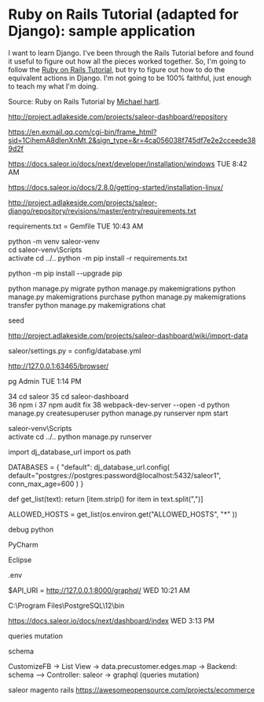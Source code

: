 # Ruby on Rails Tutorial (adapted for Django): sample application

I want to learn Django. I've been through the Rails Tutorial before
and found it useful to figure out how all the pieces worked together.
So, I'm going to follow the
[Ruby on Rails Tutorial](http://railstutorial.org), but try to figure
out how to do the equivalent actions in Django. I'm not going to be
100% faithful, just enough to teach my what I'm doing.

Source: Ruby on Rails Tutorial by
[Michael hartl](http://michaelhartl.com).

http://project.adlakeside.com/projects/saleor-dashboard/repository



https://en.exmail.qq.com/cgi-bin/frame_html?sid=1CihemA8dlenXnMt,2&sign_type=&r=4ca056038f745df7e2e2cceede389d2f



https://docs.saleor.io/docs/next/developer/installation/windows
TUE 8:42 AM



https://docs.saleor.io/docs/2.8.0/getting-started/installation-linux/



http://project.adlakeside.com/projects/saleor-django/repository/revisions/master/entry/requirements.txt



requirements.txt = Gemfile
TUE 10:43 AM



python -m venv saleor-venv\
    cd saleor-venv\Scripts\
    activate
    cd ../..
    python -m pip install -r requirements.txt



python -m pip install --upgrade pip



python manage.py migrate
 python manage.py makemigrations
 python manage.py makemigrations purchase
 python manage.py makemigrations transfer
 python manage.py makemigrations chat



seed



http://project.adlakeside.com/projects/saleor-dashboard/wiki/import-data



saleor/settings.py = config/database.yml



http://127.0.0.1:63465/browser/



pg Admin
TUE 1:14 PM



34  cd saleor
    35  cd saleor-dashboard\
    36  npm i
    37  npm audit fix
    38  webpack-dev-server --open -d
    python manage.py createsuperuser
    python manage.py runserver
    npm start



saleor-venv\Scripts\
    activate
    cd ../..
    python manage.py runserver



import dj_database_url
import os.path

DATABASES = {
    "default": dj_database_url.config(
        default="postgres://postgres:password@localhost:5432/saleor1", conn_max_age=600
    )
}

def get_list(text):
    return [item.strip() for item in text.split(",")]


ALLOWED_HOSTS = get_list(os.environ.get("ALLOWED_HOSTS",
                                        "*"
                                        ))



debug python



PyCharm



Eclipse



.env



$API_URI = http://127.0.0.1:8000/graphql/
WED 10:21 AM



C:\Program Files\PostgreSQL\12\bin



https://docs.saleor.io/docs/next/dashboard/index
WED 3:13 PM



queries mutation



schema



CustomizeFB -> List View -> data.precustomer.edges.map -> Backend: schema --> Controller: saleor -> graphql (queries mutation)



saleor magento rails https://awesomeopensource.com/projects/ecommerce
